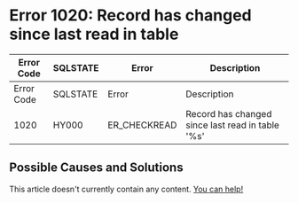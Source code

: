 
# Error 1020: Record has changed since last read in table


| Error Code | SQLSTATE | Error | Description |
| --- | --- | --- | --- |
| Error Code | SQLSTATE | Error | Description |
| 1020 | HY000 | ER_CHECKREAD | Record has changed since last read in table '%s' |




## Possible Causes and Solutions


This article doesn't currently contain any content. [You can help!](/kb/en/writing-and-editing-knowledge-base-articles/)


